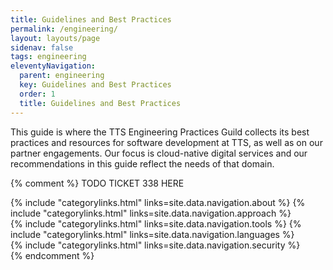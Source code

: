 ```yaml
---
title: Guidelines and Best Practices
permalink: /engineering/
layout: layouts/page
sidenav: false
tags: engineering
eleventyNavigation: 
  parent: engineering
  key: Guidelines and Best Practices
  order: 1
  title: Guidelines and Best Practices
---
```

This guide is where the TTS Engineering Practices Guild collects its best practices and resources for software development at TTS, as well as on our partner engagements. Our focus is cloud-native digital services and our recommendations in this guide reflect the needs of that domain.

{% comment %}
TODO TICKET 338 HERE


<div class="grid-container">
  <div class="grid-row">
    {% include "categorylinks.html" links=site.data.navigation.about %}
    {% include "categorylinks.html" links=site.data.navigation.approach %}
  </div>
  <div class="grid-row">
    {% include "categorylinks.html" links=site.data.navigation.tools %}
    {% include "categorylinks.html" links=site.data.navigation.languages %}
  </div>
  <div class="grid-row">
    {% include "categorylinks.html" links=site.data.navigation.security %}
  </div>
</div> 
{% endcomment %}